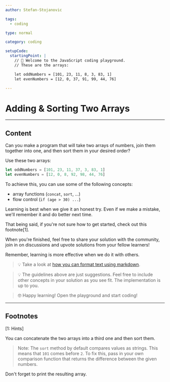 ```yaml
---
author: Stefan-Stojanovic

tags:
  - coding

type: normal

category: coding

setupCode:
  startingPoint: |
    // 👋 Welcome to the JavaScript coding playground.
    // These are the arrays:

    let oddNumbers = [101, 23, 11, 8, 3, 83, 1]
    let evenNumbers = [12, 0, 37, 91, 99, 44, 76]

---
```


# Adding & Sorting Two Arrays

---

## Content

Can you make a program that will take two arrays of numbers, join them together into one, and then sort them in your desired order?

Use these two arrays:
```javascript
let oddNumbers = [101, 23, 11, 37, 3, 83, 1]
let evenNumbers = [12, 0, 8, 92, 98, 44, 76]
```

To achieve this, you can use some of the following concepts:
- array functions (`concat`, `sort`, ...)
- flow control (`if (age > 30) ...`)

Learning is best when we give it an honest try. Even if we make a mistake, we'll remember it and do better next time.

That being said, if you're not sure how to get started, check out this footnote[1]. 

When you're finished, feel free to share your solution with the community, join in on discussions and upvote solutions from your fellow learners!

Remember, learning is more effective when we do it with others.

> 💡 Take a look at [how you can format text using markdown](https://www.enki.com/glossary/general/markdown-formatting).

> 💡 The guidelines above are just suggestions. Feel free to include other concepts in your solution as you see fit. The implementation is up to you.

> 🤓 Happy learning! Open the playground and start coding!


---

## Footnotes

[1: Hints]

You can concatenate the two arrays into a third one and then sort them.

> Note: The `sort` method by default compares values as strings. This means that `101` comes before `2`. To fix this, pass in your own comparison function that returns the difference between the given numbers. 

Don't forget to print the resulting array.